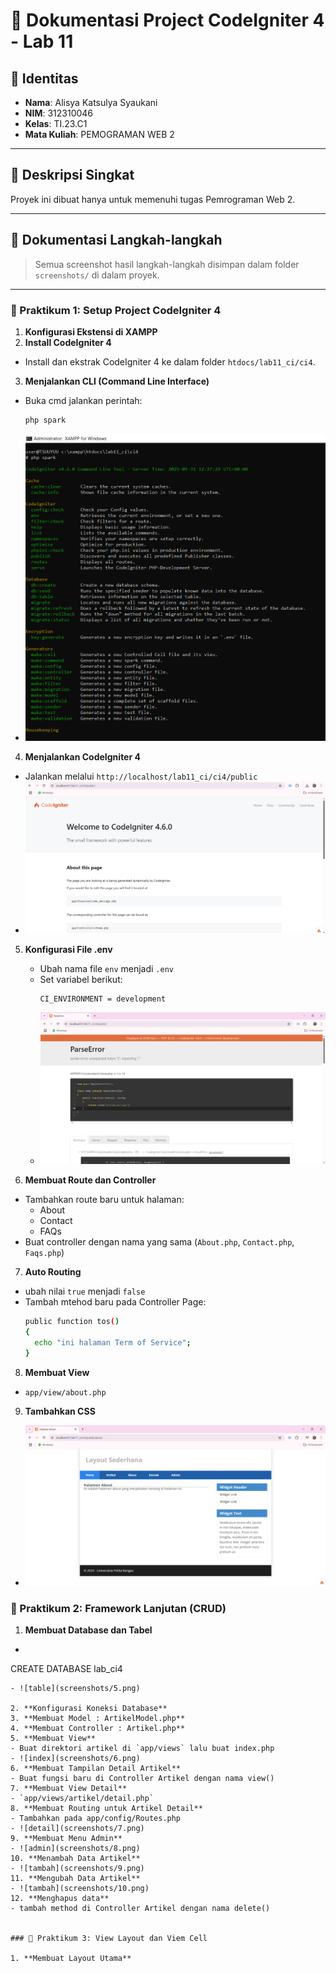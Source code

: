 # 📘 Dokumentasi Project CodeIgniter 4 - Lab 11

## 🧕 Identitas

- **Nama**: Alisya Katsulya Syaukani 
- **NIM**: 312310046
- **Kelas**: TI.23.C1  
- **Mata Kuliah**: PEMOGRAMAN WEB 2  

---

## 📁 Deskripsi Singkat

Proyek ini dibuat hanya untuk memenuhi tugas Pemrograman Web 2.  

---

## 📸 Dokumentasi Langkah-langkah

> Semua screenshot hasil langkah-langkah disimpan dalam folder `screenshots/` di dalam proyek.

---

### 🔧 Praktikum 1: Setup Project CodeIgniter 4

1. **Konfigurasi Ekstensi di XAMPP**  
2. **Install CodeIgniter 4** 
  - Install dan ekstrak CodeIgniter 4 ke dalam folder `htdocs/lab11_ci/ci4`.

3. **Menjalankan CLI (Command Line Interface)**
  - Buka cmd jalankan perintah:
    ```bash
    php spark
    ```
 - ![php spark](screenshots/1.png)

4. **Menjalankan CodeIgniter 4**
  - Jalankan melalui `http://localhost/lab11_ci/ci4/public`
   - ![ci4](screenshots/2.png)

5. **Konfigurasi File .env**
   - Ubah nama file `env` menjadi `.env`
   - Set variabel berikut:
     ```
     CI_ENVIRONMENT = development
     ```
   - ![error](screenshots/3.png)

 6. **Membuat Route dan Controller**
   - Tambahkan route baru untuk halaman:
     - About
     - Contact
     - FAQs
   - Buat controller dengan nama yang sama (`About.php`, `Contact.php`, `Faqs.php`)

7. **Auto Routing**
  - ubah nilai `true` menjadi `false`
  - Tambah mtehod baru pada Controller Page:
    ```bash
    public function tos()
    {
      echo "ini halaman Term of Service";
    }
    ```
8. **Membuat View** 
  - `app/view/about.php`

9. **Tambahkan CSS**
 - ![about](screenshots/4.png)


### 🔧 Praktikum 2: Framework Lanjutan (CRUD)

1. **Membuat Database dan Tabel**
  - ```bash
  CREATE DATABASE lab_ci4
  ```
- ![table](screenshots/5.png)

2. **Konfigurasi Koneksi Database**
3. **Membuat Model : ArtikelModel.php**
4. **Membuat Controller : Artikel.php**
5. **Membuat View**
  - Buat direktori artikel di `app/views` lalu buat index.php
  - ![index](screenshots/6.png)
6. **Membuat Tampilan Detail Artikel**
  - Buat fungsi baru di Controller Artikel dengan nama view()
7. **Membuat View Detail**
  - `app/views/artikel/detail.php`
8. **Membuat Routing untuk Artikel Detail**
  - Tambahkan pada app/config/Routes.php
  - ![detail](screenshots/7.png)
9. **Membuat Menu Admin**
  - ![admin](screenshots/8.png)
10. **Menambah Data Artikel**
  - ![tambah](screenshots/9.png)
11. **Mengubah Data Artikel**
  - ![tambah](screenshots/10.png)
12. **Menghapus data**
  - tambah method di Controller Artikel dengan nama delete()


### 🔧 Praktikum 3: View Layout dan Viem Cell

1. **Membuat Layout Utama**